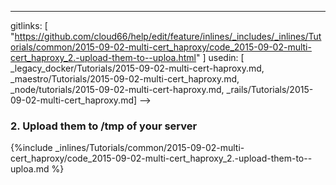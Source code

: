 ---
gitlinks: [ "https://github.com/cloud66/help/edit/feature/inlines/_includes/_inlines/Tutorials/common/2015-09-02-multi-cert_haproxy/code_2015-09-02-multi-cert_haproxy_2.-upload-them-to--uploa.html" ]
 usedin: [ _legacy_docker/Tutorials/2015-09-02-multi-cert-haproxy.md, _maestro/Tutorials/2015-09-02-multi-cert_haproxy.md, _node/tutorials/2015-09-02-multi-cert-haproxy.md, _rails/Tutorials/2015-09-02-multi-cert_haproxy.md] -->


### 2. Upload them to /tmp of your server



{%include _inlines/Tutorials/common/2015-09-02-multi-cert_haproxy/code_2015-09-02-multi-cert_haproxy_2.-upload-them-to--uploa.md %}





